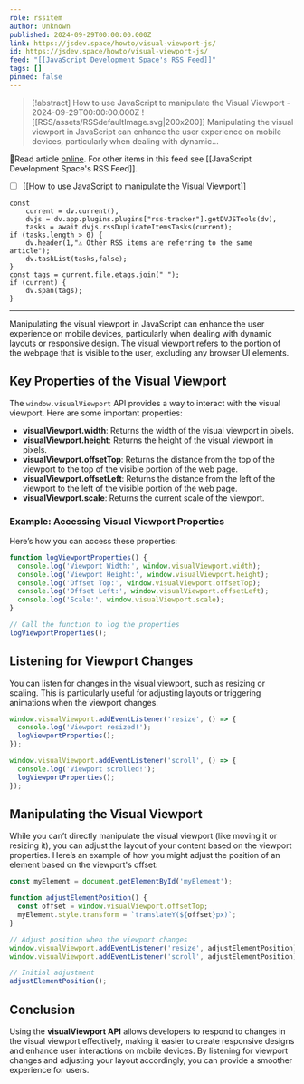 ```yaml
---
role: rssitem
author: Unknown
published: 2024-09-29T00:00:00.000Z
link: https://jsdev.space/howto/visual-viewport-js/
id: https://jsdev.space/howto/visual-viewport-js/
feed: "[[JavaScript Development Space's RSS Feed]]"
tags: []
pinned: false
---
```


> [!abstract] How to use JavaScript to manipulate the Visual Viewport - 2024-09-29T00:00:00.000Z
> <span class="rss-image">![[RSS/assets/RSSdefaultImage.svg|200x200]]</span> Manipulating the visual viewport in JavaScript can enhance the user experience on mobile devices, particularly when dealing with dynamic…

🔗Read article [online](https://jsdev.space/howto/visual-viewport-js/). For other items in this feed see [[JavaScript Development Space's RSS Feed]].

- [ ] [[How to use JavaScript to manipulate the Visual Viewport]]

~~~dataviewjs
const
    current = dv.current(),
	dvjs = dv.app.plugins.plugins["rss-tracker"].getDVJSTools(dv),
	tasks = await dvjs.rssDuplicateItemsTasks(current);
if (tasks.length > 0) {
	dv.header(1,"⚠ Other RSS items are referring to the same article");
    dv.taskList(tasks,false);
}
const tags = current.file.etags.join(" ");
if (current) {
	dv.span(tags);
}
~~~

- - -
Manipulating the visual viewport in JavaScript can enhance the user experience on mobile devices,
particularly when dealing with dynamic layouts or responsive design. The visual viewport refers to
the portion of the webpage that is visible to the user, excluding any browser UI elements.

## Key Properties of the Visual Viewport

The `window.visualViewport` API provides a way to interact with the visual viewport. Here are some
important properties:

- **visualViewport.width**: Returns the width of the visual viewport in pixels.
- **visualViewport.height**: Returns the height of the visual viewport in pixels.
- **visualViewport.offsetTop**: Returns the distance from the top of the viewport to the top of the
  visible portion of the web page.
- **visualViewport.offsetLeft**: Returns the distance from the left of the viewport to the left of
  the visible portion of the web page.
- **visualViewport.scale**: Returns the current scale of the viewport.

### Example: Accessing Visual Viewport Properties

Here’s how you can access these properties:

```js
function logViewportProperties() {
  console.log('Viewport Width:', window.visualViewport.width);
  console.log('Viewport Height:', window.visualViewport.height);
  console.log('Offset Top:', window.visualViewport.offsetTop);
  console.log('Offset Left:', window.visualViewport.offsetLeft);
  console.log('Scale:', window.visualViewport.scale);
}

// Call the function to log the properties
logViewportProperties();
```

## Listening for Viewport Changes

You can listen for changes in the visual viewport, such as resizing or scaling. This is particularly
useful for adjusting layouts or triggering animations when the viewport changes.

```js
window.visualViewport.addEventListener('resize', () => {
  console.log('Viewport resized!');
  logViewportProperties();
});

window.visualViewport.addEventListener('scroll', () => {
  console.log('Viewport scrolled!');
  logViewportProperties();
});
```

## Manipulating the Visual Viewport

While you can’t directly manipulate the visual viewport (like moving it or resizing it), you can
adjust the layout of your content based on the viewport properties. Here’s an example of how you
might adjust the position of an element based on the viewport's offset:

```js
const myElement = document.getElementById('myElement');

function adjustElementPosition() {
  const offset = window.visualViewport.offsetTop;
  myElement.style.transform = `translateY(${offset}px)`;
}

// Adjust position when the viewport changes
window.visualViewport.addEventListener('resize', adjustElementPosition);
window.visualViewport.addEventListener('scroll', adjustElementPosition);

// Initial adjustment
adjustElementPosition();
```

## Conclusion

Using the **visualViewport API** allows developers to respond to changes in the visual viewport
effectively, making it easier to create responsive designs and enhance user interactions on mobile
devices. By listening for viewport changes and adjusting your layout accordingly, you can provide a
smoother experience for users.